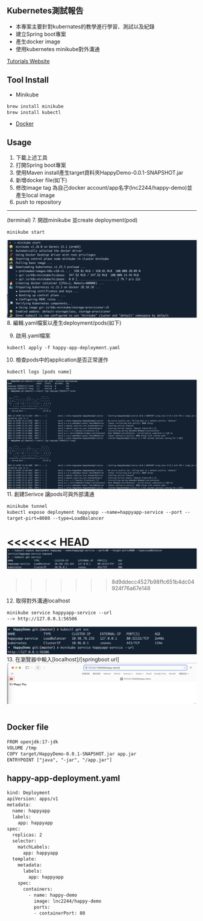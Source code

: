 

## Kubernetes測試報告

- 本專案主要針對kubernates的教學進行學習、測試以及紀錄
- 建立Spring boot專案
- 產生docker image
- 使用kubernetes minikube對外溝通

[Tutorials Website](https://kubernetes.io/docs/tutorials)
## Tool Install
- Minikube
```
brew install minikube
brew install kubectl
```

- [Docker](https://docs.docker.com/get-docker/) 

## Usage

1. 下載上述工具
2. 打開Spring boot專案
3. 使用Maven install產生target資料夾HappyDemo-0.0.1-SNAPSHOT.jar
4. 新增docker file(如下)
5. 修改image tag 為自己docker account/app名字(lnc2244/happy-demo)並產生local image
6. push to repository
---
(terminal)
7. 開啟minikube 並create deployment(pod)
```
minikube start
```
![minikube start](https://github.com/lnc0119/k8s-review/blob/8d9ddecc4527b98ffc651b4dc04924f76a67e148/src/images/demo/minikube-start.png)
8. 編輯.yaml檔案以產生deployment/pods(如下)

9. 啟用.yaml檔案
```
kubectl apply -f happy-app-deployment.yaml
```
10. 檢查pods中的application是否正常運作
```
kubectl logs [pods name]
```
![kubectl-logs](https://github.com/lnc0119/k8s-review/blob/8d9ddecc4527b98ffc651b4dc04924f76a67e148/src/images/demo/kubectl-logs.png)
11. 創建Serivce 讓pods可與外部溝通
```
minikube tunnel
kubectl expose deployment happyapp --name=happyapp-service --port --target-pirt=8080 --type=LoadBalancer

```
<<<<<<< HEAD
![kubectl expose](https://github.com/lnc0119/k8s-review/blob/8d9ddecc4527b98ffc651b4dc04924f76a67e148/src/images/demo/kubectl-expose.png)
=======
>>>>>>> 8d9ddecc4527b98ffc651b4dc04924f76a67e148
12. 取得對外溝通localhost
```
minikube service happyapp-service --url 
--> http://127.0.0.1:56506
```
![get url](https://github.com/lnc0119/k8s-review/blob/8d9ddecc4527b98ffc651b4dc04924f76a67e148/src/images/demo/minikube-get-url.png)
13. 在瀏覽器中輸入[localhost]/[springboot url]
![final demo](https://github.com/lnc0119/k8s-review/blob/8d9ddecc4527b98ffc651b4dc04924f76a67e148/src/images/demo/final-demo.png)
![]()




## Docker file
```
FROM openjdk:17-jdk
VOLUME /tmp
COPY target/HappyDemo-0.0.1-SNAPSHOT.jar app.jar
ENTRYPOINT ["java", "-jar", "/app.jar"]
```

## happy-app-deployment.yaml
```
kind: Deployment
apiVersion: apps/v1
metadata:
  name: happyapp
  labels:
    app: happyapp
spec:
  replicas: 2
  selector:
    matchLabels:
      app: happyapp
  template:
    metadata:
      labels:
        app: happyapp
    spec:
      containers:
        - name: happy-demo
          image: lnc2244/happy-demo
          ports:
          - containerPort: 80
```


